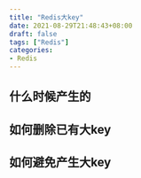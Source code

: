 ```yaml
---
title: "Redis大key"
date: 2021-08-29T21:48:43+08:00
draft: false
tags: ["Redis"]
categories:
- Redis
---
```


## 什么时候产生的
## 如何删除已有大key
## 如何避免产生大key